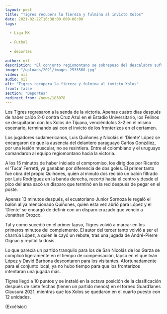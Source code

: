 ```yaml
---
layout: post
title: "Tigres recupera la fiereza y fulmina al invicto Xolos"
date: 2021-02-22T16:38:00.000-06:00
tags:
  
  - Liga MX
  
  - Futbol
  
  - deportes
  
author: nil
description: "El conjunto regiomontano se sobrepuso del descalabro sufrido ante Cruz Azul a mitad de semana y se impuso por 3-0 sobre Tijuana"
image: "/uploads/2021/images-2533568.jpg"
video: nil
audio: nil
alt: "Tigres recupera la fiereza y fulmina al invicto Xolos"
front: false
section: "Deportes"
redirect_from: /news/183078
---
```


Los Tigres regresaron a la senda de la victoria.  Apenas cuatro días después de haber caído 2-0 contra Cruz Azul en el Estadio Universitario, los Felinos se desquitaron con los Xolos de Tijuana, venciéndolos 3-2 en el mismo escenario, terminando así con el invicto de los fronterizos en el certamen. 

Los jugadores sudamericanos, Luis Quiñones y Nicolás el ‘Diente’ López se encargaron de que la ausencia del delantero paraguayo Carlos González, por una lesión muscular, no se resintiera. Entre el colombiano y el uruguayo comandaron al equipo regiomontano hacia la victoria. 

A los 15 minutos de haber iniciado el compromiso, los dirigidos por Ricardo el ‘Tuca’ Ferretti, ya ganaban por diferencia de dos goles. El primer tanto fue obra del propio Quiñones, quien al minuto dos recibió un balón filtrado por Luis Rodríguez en la banda derecha, recortó hacia el centro y desde el pico del área sacó un disparo que terminó en la red después de pegar en el poste. 

Apenas 13 minutos después, el ecuatoriano Junior Sornoza le regaló el balón al ya mencionado Quiñones, quien esta vez abrió para López y el ‘Diente’ se encargó de definir con un disparo cruzado que venció a Jonathan Orozco.  

Tal y como sucedió en el primer lapso, Tigres volvió a marcar en los primeros minutos del complemento. El autor del tercer tanto volvió a ser el charrúa López, a quien le cayó un rebote, tras una jugada de André-Pierre Gignac y repitió la dosis.

Lo que parecía un partido tranquilo para los de San Nicolás de los Garza se complicó ligeramente en el tiempo de compensación, lapso en el que Iván López y David Barbona descontaron para los visitantes. Afortunadamente para el conjunto local, ya no hubo tiempo para que los fronterizos intentaran una jugada más. 

Tigres llegó a 10 puntos y se instaló en la octava posición de la clasificación después de siete fechas (tienen un partido menos) en el torneo Guard1anes Clausura 2021, mientras que los Xolos se quedaron en el cuarto puesto con 12 unidades.

(Excélsior)